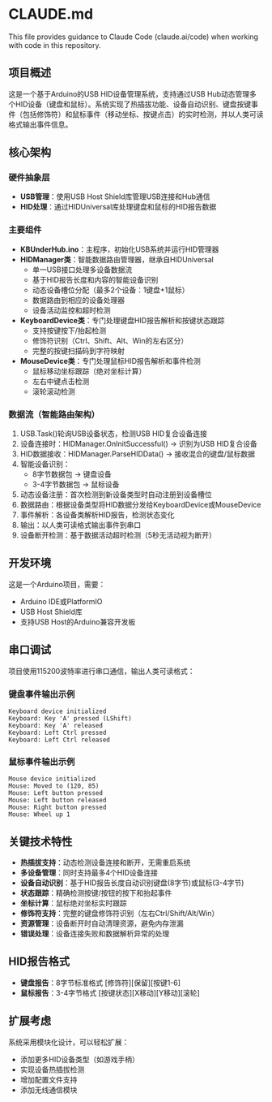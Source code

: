 # CLAUDE.md

This file provides guidance to Claude Code (claude.ai/code) when working with code in this repository.

## 项目概述

这是一个基于Arduino的USB HID设备管理系统，支持通过USB Hub动态管理多个HID设备（键盘和鼠标）。系统实现了热插拔功能、设备自动识别、键盘按键事件（包括修饰符）和鼠标事件（移动坐标、按键点击）的实时检测，并以人类可读格式输出事件信息。

## 核心架构

### 硬件抽象层
- **USB管理**：使用USB Host Shield库管理USB连接和Hub通信
- **HID处理**：通过HIDUniversal库处理键盘和鼠标的HID报告数据

### 主要组件
- **KBUnderHub.ino**：主程序，初始化USB系统并运行HID管理器
- **HIDManager类**：智能数据路由管理器，继承自HIDUniversal
  - 单一USB接口处理多设备数据流
  - 基于HID报告长度和内容的智能设备识别
  - 动态设备槽位分配（最多2个设备：1键盘+1鼠标）
  - 数据路由到相应的设备处理器
  - 设备活动监控和超时检测
- **KeyboardDevice类**：专门处理键盘HID报告解析和按键状态跟踪
  - 支持按键按下/抬起检测
  - 修饰符识别（Ctrl、Shift、Alt、Win的左右区分）
  - 完整的按键扫描码到字符映射
- **MouseDevice类**：专门处理鼠标HID报告解析和事件检测
  - 鼠标移动坐标跟踪（绝对坐标计算）
  - 左右中键点击检测
  - 滚轮滚动检测

### 数据流（智能路由架构）
1. USB.Task()轮询USB设备状态，检测USB HID复合设备连接
2. 设备连接时：HIDManager.OnInitSuccessful() → 识别为USB HID复合设备
3. HID数据接收：HIDManager.ParseHIDData() → 接收混合的键盘/鼠标数据
4. 智能设备识别：
   - 8字节数据包 → 键盘设备
   - 3-4字节数据包 → 鼠标设备
5. 动态设备注册：首次检测到新设备类型时自动注册到设备槽位
6. 数据路由：根据设备类型将HID数据分发给KeyboardDevice或MouseDevice
7. 事件解析：各设备类解析HID报告，检测状态变化
8. 输出：以人类可读格式输出事件到串口
9. 设备断开检测：基于数据活动超时检测（5秒无活动视为断开）

## 开发环境

这是一个Arduino项目，需要：
- Arduino IDE或PlatformIO
- USB Host Shield库
- 支持USB Host的Arduino兼容开发板

## 串口调试

项目使用115200波特率进行串口通信，输出人类可读格式：

### 键盘事件输出示例
```
Keyboard device initialized
Keyboard: Key 'A' pressed (LShift)
Keyboard: Key 'A' released
Keyboard: Left Ctrl pressed
Keyboard: Left Ctrl released
```

### 鼠标事件输出示例
```
Mouse device initialized
Mouse: Moved to (120, 85)
Mouse: Left button pressed
Mouse: Left button released
Mouse: Right button pressed
Mouse: Wheel up 1
```

## 关键技术特性

- **热插拔支持**：动态检测设备连接和断开，无需重启系统
- **多设备管理**：同时支持最多4个HID设备连接
- **设备自动识别**：基于HID报告长度自动识别键盘(8字节)或鼠标(3-4字节)
- **状态跟踪**：精确检测按键/按钮的按下和抬起事件
- **坐标计算**：鼠标绝对坐标实时跟踪
- **修饰符支持**：完整的键盘修饰符识别（左右Ctrl/Shift/Alt/Win）
- **资源管理**：设备断开时自动清理资源，避免内存泄漏
- **错误处理**：设备连接失败和数据解析异常的处理

## HID报告格式

- **键盘报告**：8字节标准格式 [修饰符][保留][按键1-6]
- **鼠标报告**：3-4字节格式 [按键状态][X移动][Y移动][滚轮]

## 扩展考虑

系统采用模块化设计，可以轻松扩展：
- 添加更多HID设备类型（如游戏手柄）
- 实现设备热插拔检测
- 增加配置文件支持
- 添加无线通信模块